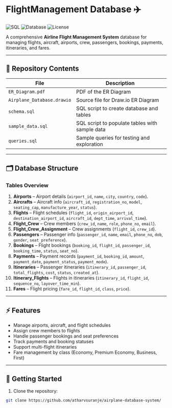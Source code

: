 # FlightManagement Database ✈️

![SQL](https://img.shields.io/badge/Language-SQL-blue) ![Database](https://img.shields.io/badge/DB-MySQL-orange) ![License](https://img.shields.io/badge/License-MIT-green)

A comprehensive **Airline Flight Management System** database for managing flights, aircraft, airports, crew, passengers, bookings, payments, itineraries, and fares.

---

## 📂 Repository Contents

| File | Description |
|------|-------------|
| `ER_Diagram.pdf` | PDF of the ER Diagram |
| `Airplane_Database.drawio` | Source file for Draw.io ER Diagram |
| `schema.sql` | SQL script to create database and tables |
| `sample_data.sql` | SQL script to populate tables with sample data |
| `queries.sql` | Sample queries for testing and exploration |

---

## 🗂 Database Structure

### Tables Overview

1. **Airports** – Airport details (`airport_id`, `name`, `city`, `country`, `code`).  
2. **Aircrafts** – Aircraft info (`aircraft_id`, `registration_no`, `model`, `seating_cap`, `manufacture_year`, `status`).  
3. **Flights** – Flight schedules (`flight_id`, `origin_airport_id`, `destination_airport_id`, `aircraft_id`, `dept_time`, `arrival_time`).  
4. **Flight_Crew** – Crew members (`crew_id`, `name`, `role`, `phone_no`, `email`).  
5. **Flight_Crew_Assignment** – Crew assignments (`flight_id`, `crew_id`).  
6. **Passengers** – Passenger info (`passenger_id`, `name`, `email`, `phone_no`, `dob`, `gender`, `seat_preference`).  
7. **Bookings** – Flight bookings (`booking_id`, `flight_id`, `passenger_id`, `booking_time`, `status`, `seat_no`).  
8. **Payments** – Payment records (`payment_id`, `booking_id`, `amount`, `payment_date`, `payment_status`, `payment_mode`).  
9. **Itineraries** – Passenger itineraries (`itinerary_id`, `passenger_id`, `total_flights`, `cost`, `status`, `created_at`).  
10. **Itinerary_Flights** – Flights in itineraries (`itinerary_id`, `flight_id`, `sequence_no`, `layover_time_min`).  
11. **Fares** – Flight pricing (`fare_id`, `flight_id`, `class`, `price`).

---

## ⚡ Features

- Manage airports, aircraft, and flight schedules  
- Assign crew members to flights  
- Handle passenger bookings and seat preferences  
- Track payments and booking statuses  
- Support multi-flight itineraries  
- Fare management by class (Economy, Premium Economy, Business, First)  

---

## 🚀 Getting Started

1. Clone the repository:

```bash
git clone https://github.com/atharvsuranje/airplane-database-system/

